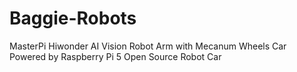 # Baggie-Robots
MasterPi Hiwonder AI Vision Robot Arm with Mecanum Wheels Car Powered by Raspberry Pi 5 Open Source Robot Car
